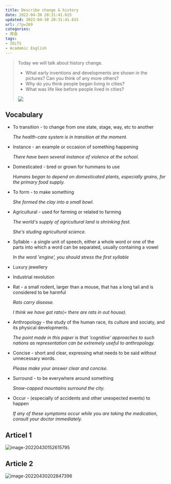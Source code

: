 ```yaml
---
title: Describe change & history
date: 2022-04-30 20:31:41.615
updated: 2022-04-30 20:31:41.615
url: /?p=269
categories: 
- 爬虫
tags: 
- IELTS
- Academic English
---
```


> Today we will talk about history change.
>
> + What early inventions and developments are shown in the pictures? Can you think of any more others?
> + Why do you think people began living in cities?
> + What was life like before people lived in cities?
>
> <img src="http://cdn-images.reidosann.top/image-20220430113458165.png">

## Vocabulary

+ To transition - to change from one state, stage, way, etc to another

  *The health-care system is in transition at the moment.*

+ Instance - an example or occasion of something happening

  *There have been several instance of violence at the school.*

+ Domesticated - bred or grown for hummans to use

  *Humans began to depend on domesticated plants, especially grains, for the primary food supply.*

+ To form - to make something

  *She formed the clay into a small bowl.*

+ Agricultural - used for farming or related to farming

  *The world's supply of agricultural land is shrinking fast.*

  *She's studing agricultural science.*

+ Syllable - a single unit of speech, either a whole word or one of the parts into which a word can be separated, usually containing a vowel

  *In the word 'engine', you should stress the first syllable*

+ Luxury jewellery

+ Industrial revolution

+ Rat - a small rodent, larger than a mouse, that has a long tail and is considered to be harmful

  *Rats carry disease.*

  *I think we have got rats(= there are rats in out house).*

+ Anthropology - the study of the human race, its culture and sociaty, and its physical developments.

  *The point made in this paper is that 'cognitive' approaches to such nations as representation can be extremely useful to anthropology.*

+ Concise - short and clear, expressing what needs to be said without unnecessary words.

  *Please make your answer clear and concise.*

+ Surround - to be everywhere around something

  *Snow-capped mountains surround the city.*

+ Occur - (especially of accidents and other unexpected events) to happen

  *If any of these symptoms occur while you are taking the medication, consult your doctor immediately.*

## Articel 1 

![image-20220430152615795](http://cdn-images.reidosann.top/image-20220430152615795.png)

## Article 2

![image-20220430202847396](http://cdn-images.reidosann.top/image-20220430202847396.png)

